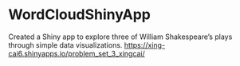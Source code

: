 # WordCloudShinyApp
Created a Shiny app to explore three of William Shakespeare’s plays through simple data visualizations.
https://xing-cai6.shinyapps.io/problem_set_3_xingcai/
